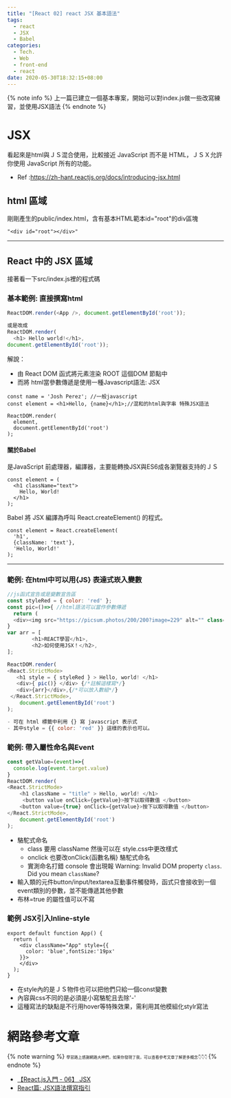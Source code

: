 ```yaml
---
title: "[React 02] react JSX 基本語法"
tags:
  - react
  - JSX
  - Babel
categories:
  - Tech.
  - Web
  - front-end
  - react
date: 2020-05-30T18:32:15+08:00
---
```


{% note info %} 上一篇已建立一個基本專案，開始可以對index.js做一些改寫練習，並使用JSX語法 {% endnote %}


<!--more-->

# JSX 
看起來是html與ＪＳ混合使用，比較接近 JavaScript 而不是 HTML，ＪＳＸ允許你使用 JavaScript 所有的功能。
- Ref :https://zh-hant.reactjs.org/docs/introducing-jsx.html

## html 區域
剛剛產生的public/index.html，含有基本HTML範本id="root"的div區塊<br>
```
"<div id="root"></div>"
```
------------


## React 中的 JSX 區域
接著看一下src/index.js裡的程式碼

### 基本範例: 直接撰寫html
```javascript
ReactDOM.render(<App />, document.getElementById('root'));

或是改成
ReactDOM.render(
  <h1> Hello world!</h1>,
document.getElementById('root'));
```
解說：
- 由 React DOM 函式將元素渲染 ROOT 這個DOM 節點中
- 而將 html當參數傳遞是使用一種Javascript語法: JSX
```
const name = 'Josh Perez'; //一般javascript
const element = <h1>Hello, {name}</h1>;//混和的html與字串 特殊JSX語法

ReactDOM.render(
  element,
  document.getElementById('root')
);

```

#### 關於Babel
 是JavaScript 前處理器，編譯器，主要能轉換JSX與ES6成各瀏覽器支持的ＪＳ
```
const element = (
  <h1 className="text">
    Hello, World!
  </h1>
);
```
Babel 將 JSX 編譯為呼叫 React.createElement() 的程式。
```
const element = React.createElement(
  'h1',
  {className: 'text'},
  'Hello, World!'
);
```
------------
### 範例: 在html中可以用{JS} 表達式崁入變數

```javascript
//js函式宣告或是變數宣告區
const styleRed = { color: 'red' };
const pic=()=>{ //html語法可以當作參數傳遞
  return (
  <div><img src="https://picsum.photos/200/200?image=229" alt="" class="circle-profile"/></div>);
}
var arr = [
        <h1>REACT學習</h1>,
        <h2>如何使用JSX！</h2>,
];

ReactDOM.render(
<React.StrictMode>
   <h1 style = { styleRed } > Hello, world! </h1>
   <div>{ pic()} </div> {/*註解這樣寫*/}
   <div>{arr}</div>,{/*可以放入數組*/}
 </React.StrictMode>,
    document.getElementById('root')
);

- 可在 html 標籤中利用 {} 寫 javascript 表示式
- 其中style = {{ color: 'red' }} 這樣的表示也可以。
```


### 範例: 帶入屬性命名與Event
```javascript
const getValue=(event)=>{
  console.log(event.target.value)
}
ReactDOM.render(
<React.StrictMode>
    <h1 className = "title" > Hello, world! </h1>
	 <button value onClick={getValue}>按下以取得數值 </button>
    <button value={true} onClick={getValue}>按下以取得數值 </button>
</React.StrictMode>,
    document.getElementById('root')
);
```
- 駱駝式命名
	- class 要用 className 然後可以在 style.css中更改樣式
	- onclick 也要改onClick{函數名稱} 駱駝式命名
	- 實測命名打錯 console 會出現報 Warning: Invalid DOM property `class`. Did you mean `className`?
- 輸入類的元件button/input/textarea互動事件觸發時，函式只會接收到一個event類別的參數，並不能傳遞其他參數
- 布林=true 的屬性值可以不寫

### 範例 JSX引入Inline-style
```
export default function App() {
  return (
    <div className="App" style={{
      color: 'blue',fontSize:'19px'
    }}>
    </div>
  );
}

```
- 在style內的是ＪＳ物件也可以把他們只給一個const變數
- 內容與css不同的是必須是小寫駱駝且去除'-'
- 這種寫法的缺點是不行用hover等特殊效果，需利用其他模組化stylr寫法





# 網路參考文章
{% note warning %} <span style="font-size: 9px;">
學習路上感謝網路大神們，如果你發現了我，可以查看參考文章了解更多概念👇👇👇
</span>{% endnote %}
- [【React.js入門 - 06】 JSX](https://ithelp.ithome.com.tw/articles/10216468)
- [React篇: JSX語法撰寫指引](https://eyesofkids.gitbooks.io/react-basic-zh-tw/content/day18_deeper_jsx/ "React篇: JSX語法撰寫指引")